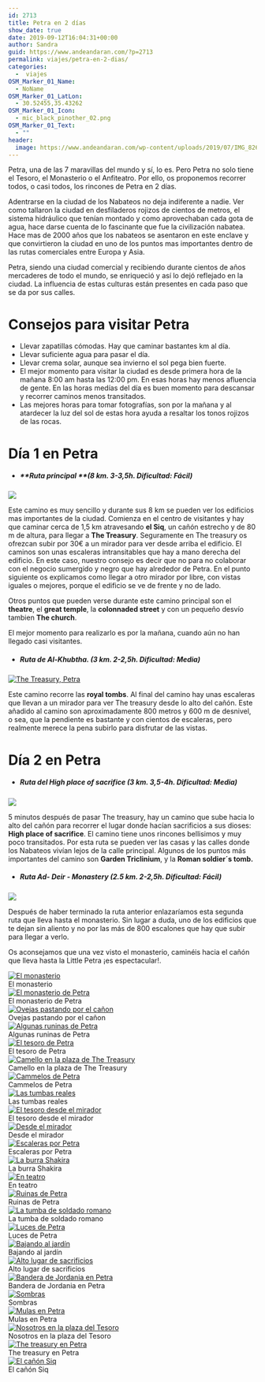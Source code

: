 ```yaml
---
id: 2713
title: Petra en 2 días
show_date: true
date: 2019-09-12T16:04:31+00:00
author: Sandra
guid: https://www.andeandaran.com/?p=2713
permalink: viajes/petra-en-2-dias/
categories:
  -  viajes
OSM_Marker_01_Name:
  - NoName
OSM_Marker_01_LatLon:
  - 30.52455,35.43262
OSM_Marker_01_Icon:
  - mic_black_pinother_02.png
OSM_Marker_01_Text:
  - ""
header:
  image: https://www.andeandaran.com/wp-content/uploads/2019/07/IMG_8261.jpg
---
```

Petra, una de las 7 maravillas del mundo y sí, lo es. Pero Petra no solo tiene el Tesoro, el Monasterio o el Anfiteatro. Por ello, os proponemos recorrer todos, o casi todos, los rincones de Petra en 2 días.

Adentrarse en la ciudad de los Nabateos no deja indiferente a nadie. Ver como tallaron la ciudad en desfiladeros rojizos de cientos de metros,  el sistema hidráulico que tenían montado y como aprovechaban cada gota de agua, hace darse cuenta de lo fascinante que fue la civilización nabatea. Hace mas de 2000 años que los nabateos se asentaron en este enclave y que convirtieron la ciudad en uno de los puntos mas importantes dentro de las rutas comerciales entre Europa y Asia.

Petra, siendo una ciudad comercial y recibiendo durante cientos de años mercaderes de todo el mundo, se enriqueció y así lo dejó reflejado en la ciudad. La influencia de estas culturas están presentes en cada paso que se da por sus calles.

# Consejos para visitar Petra

  * Llevar zapatillas cómodas. Hay que caminar bastantes km al día.
  * Llevar suficiente agua para pasar el día.
  * Llevar crema solar, aunque sea invierno el sol pega bien fuerte.
  * El mejor momento para visitar la ciudad es desde primera hora de la mañana 8:00 am hasta las 12:00 pm. En esas horas hay menos afluencia de gente. En las horas medías del día es buen momento para descansar y recorrer caminos menos transitados.
  * Las mejores horas para tomar fotografías, son por la mañana y al atardecer la luz del sol de estas hora ayuda a resaltar los tonos rojizos de las rocas.

# Día 1 en Petra

  * ##### **Ruta principal **_(8 km. 3-3,5h. Dificultad: Fácil)_

<div>
  <a href="https://www.andeandaran.com/wp-content/uploads/2019/07/IMG_8073.jpg"><img class="alignnone size-large wp-image-2665" src="https://www.andeandaran.com/wp-content/uploads/2019/07/IMG_8073-1024x683.jpg" /></a>
</div>

Este camino es muy sencillo y durante sus 8 km se pueden ver los edificios mas importantes de la ciudad. Comienza en el centro de visitantes y hay que caminar cerca de 1,5 km atravesando **el Siq**, un cañón estrecho y de 80 m de altura, para llegar a **The Treasury**. Seguramente en The treasury os ofrezcan subir por 30€ a un mirador para ver desde arriba el edificio. El caminos son unas escaleras intransitables que hay a mano derecha del edificio. En este caso, nuestro consejo es decir que no para no colaborar con el negocio sumergido y negro que hay alrededor de Petra. En el punto siguiente os explicamos como llegar a otro mirador por libre, con vistas iguales o mejores, porque el edificio se ve de frente y no de lado.

Otros puntos que pueden verse durante este camino principal son el **theatre**, el **great temple**, la **colonnaded street** y con un pequeño desvío tambien **The church**.

El mejor momento para realizarlo es por la mañana, cuando aún no han llegado casi visitantes.

  * ##### **Ruta de Al-Khubtha. _(_**_3 km. 2-2,5h. Dificultad: Media)_

<div>
  <a title="The Treasury, Petra" href="https://www.flickr.com/photos/sitoo/33033809778/in/album-72157677700475548/" data-flickr-embed="true"><img src="https://live.staticflickr.com/7872/33033809778_ec6bc0e69d_b.jpg" alt="The Treasury, Petra" /></a>
</div>

Este camino recorre las **royal tombs**. Al final del camino hay unas escaleras que llevan a un mirador para ver The treasury desde lo alto del cañón. Este añadido al camino son aproximadamente 800 metros y 600 m de desnivel, o sea, que la pendiente es bastante y con cientos de escaleras, pero realmente merece la pena subirlo para disfrutar de las vistas.

# Día 2 en Petra

  * ##### **Ruta del High place of sacrifice _(_**_3 km. 3,5-4h. Dificultad: Media)_

[<img class="alignnone size-large wp-image-2664" src="https://www.andeandaran.com/wp-content/uploads/2019/07/IMG_8059-1024x683.jpg" />](https://www.andeandaran.com/wp-content/uploads/2019/07/IMG_8059.jpg)

5 minutos después de pasar The treasury, hay un camino que sube hacia lo alto del cañón para recorrer el lugar donde hacían sacrificios a sus dioses: **High place of sacrifice**. El camino tiene unos rincones bellisimos y muy poco transitados. Por esta ruta se pueden ver las casas y las calles donde los Nabateos vivían lejos de la calle principal. Algunos de los puntos más importantes del camino son **Garden Triclinium**, y la **Roman soldier´s tomb.**

  * ##### **Ruta Ad- Deir - Monastery _(_**_2.5 km. 2-2,5h. Dificultad: Fácil)_

[<img class="alignnone size-large wp-image-2678" src="https://www.andeandaran.com/wp-content/uploads/2019/07/IMG_8402-1024x683.jpg" />](https://www.andeandaran.com/wp-content/uploads/2019/07/IMG_8402.jpg)

Después de haber terminado la ruta anterior enlazaríamos esta segunda ruta que lleva hasta el monasterio. Sin lugar a duda, uno de los edificios que te dejan sin aliento y no por las más de 800 escalones que hay que subir para llegar a verlo.

Os aconsejamos que una vez visto el monasterio, caminéis hacia el cañón que lleva hasta la Little Petra ¡es espectacular!.

<div>
<div>
<div >
<div>
  <a href="https://www.andeandaran.com/viajes/petra-en-2-dias/attachment/img_8402/"> <img src="https://www.andeandaran.com/wp-content/uploads/2019/07/IMG_8402.jpg" title="IMG_8402" alt="El monasterio"  /> </a> 
  
  <div>
    El monasterio
  </div>
</div>
</div>

<!-- close group -->

<div >
<div>
  <a href="https://www.andeandaran.com/img_8391/"> <img src="https://www.andeandaran.com/wp-content/uploads/2019/07/IMG_8391.jpg" title="IMG_8391" alt="El monasterio de Petra" /> </a> 
  
  <div>
    El monasterio de Petra
  </div>
</div>

<div>
  <a href="https://www.andeandaran.com/img_8354/"> <img src="https://www.andeandaran.com/wp-content/uploads/2019/07/IMG_8354.jpg" title="IMG_8354" alt="Ovejas pastando por el cañon" /> </a> 
  
  <div>
    Ovejas pastando por el cañon
  </div>
</div>
</div>

<!-- close group -->
</div>

<!-- close row -->

<div >
<div class="gallery-group images-3" >
<div>
  <a href="https://www.andeandaran.com/img_8308/"> <img src="https://www.andeandaran.com/wp-content/uploads/2019/07/IMG_8308.jpg" title="IMG_8308" alt="Algunas runinas de Petra" /> </a> 
  
  <div>
    Algunas runinas de Petra
  </div>
</div>

<div>
  <a href="https://www.andeandaran.com/img_8287/"> <img src="https://www.andeandaran.com/wp-content/uploads/2019/07/IMG_8287.jpg" title="IMG_8287" alt="El tesoro de Petra" /> </a> 
  
  <div>
    El tesoro de Petra
  </div>
</div>

<div>
  <a href="https://www.andeandaran.com/img_8261/"> <img src="https://www.andeandaran.com/wp-content/uploads/2019/07/IMG_8261.jpg" title="IMG_8261" alt="Camello en la plaza de The Treasury" /> </a> 
  
  <div>
    Camello en la plaza de The Treasury
  </div>
</div>
</div>

<!-- close group -->

<div  >
<div>
  <a href="https://www.andeandaran.com/img_8200/"> <img src="https://www.andeandaran.com/wp-content/uploads/2019/07/IMG_8200.jpg" title="IMG_8200" alt="Cammelos de Petra" /> </a> 
  
  <div>
    Cammelos de Petra
  </div>
</div>
</div>

<!-- close group -->

<div class="gallery-group images-3" >
<div>
  <a href="https://www.andeandaran.com/img_8154/"> <img src="https://www.andeandaran.com/wp-content/uploads/2019/07/IMG_8154.jpg" title="IMG_8154" alt="Las tumbas reales" /> </a> 
  
  <div>
    Las tumbas reales
  </div>
</div>

<div>
  <a href="https://www.andeandaran.com/img_8139/"> <img src="https://www.andeandaran.com/wp-content/uploads/2019/07/IMG_8139.jpg" title="IMG_8139" alt="El tesoro desde el mirador" /> </a> 
  
  <div>
    El tesoro desde el mirador
  </div>
</div>

<div>
  <a href="https://www.andeandaran.com/img_8129/"> <img src="https://www.andeandaran.com/wp-content/uploads/2019/07/IMG_8129.jpg" title="IMG_8129" alt="Desde el mirador" /> </a> 
  
  <div>
    Desde el mirador
  </div>
</div>
</div>

<!-- close group -->
</div>

<!-- close row -->

<div >
<div  >
<div>
  <a href="https://www.andeandaran.com/img_8104/"> <img src="https://www.andeandaran.com/wp-content/uploads/2019/07/IMG_8104.jpg" title="IMG_8104" alt="Escaleras por Petra" /> </a> 
  
  <div>
    Escaleras por Petra
  </div>
</div>
</div>

<!-- close group -->

<div class="gallery-group images-3" >
<div>
  <a href="https://www.andeandaran.com/img_8101/"> <img src="https://www.andeandaran.com/wp-content/uploads/2019/07/IMG_8101.jpg" title="IMG_8101" alt="La burra Shakira"  /> </a> 
  
  <div>
    La burra Shakira
  </div>
</div>

<div>
  <a href="https://www.andeandaran.com/viajes/petra-en-2-dias/attachment/img_8073/"> <img src="https://www.andeandaran.com/wp-content/uploads/2019/07/IMG_8073.jpg" title="IMG_8073" alt="En teatro"  /> </a> 
  
  <div>
    En teatro
  </div>
</div>

<div>
  <a href="https://www.andeandaran.com/viajes/petra-en-2-dias/attachment/img_8059/"> <img src="https://www.andeandaran.com/wp-content/uploads/2019/07/IMG_8059.jpg" title="IMG_8059" alt="Ruinas de Petra" /> </a> 
  
  <div>
    Ruinas de Petra
  </div>
</div>
</div>

<!-- close group -->
</div>

<!-- close row -->

<div >
<div  >
<div>
  <a href="https://www.andeandaran.com/viajes/petra-en-2-dias/attachment/img_8046/"> <img src="https://www.andeandaran.com/wp-content/uploads/2019/07/IMG_8046.jpg" title="IMG_8046" alt="La tumba de soldado romano" /> </a> 
  
  <div>
    La tumba de soldado romano
  </div>
</div>
</div>

<!-- close group -->

<div  >
<div>
  <a href="https://www.andeandaran.com/img_8020/"> <img src="https://www.andeandaran.com/wp-content/uploads/2019/07/IMG_8020.jpg" title="IMG_8020" alt="Luces de Petra" /> </a> 
  
  <div>
    Luces de Petra
  </div>
</div>
</div>

<!-- close group -->

<div  >
<div>
  <a href="https://www.andeandaran.com/img_8008/"> <img src="https://www.andeandaran.com/wp-content/uploads/2019/07/IMG_8008.jpg" title="IMG_8008" alt="Bajando al jardín" /> </a> 
  
  <div>
    Bajando al jardín
  </div>
</div>
</div>

<!-- close group -->
</div>

<!-- close row -->

<div>
<div >
<div>
  <a href="https://www.andeandaran.com/img_7995/"> <img src="https://www.andeandaran.com/wp-content/uploads/2019/07/IMG_7995.jpg" title="IMG_7995" alt="Alto lugar de sacrificios"  /> </a> 
  
  <div>
    Alto lugar de sacrificios
  </div>
</div>
</div>

<!-- close group -->

<div >
<div>
  <a href="https://www.andeandaran.com/img_7993/"> <img src="https://www.andeandaran.com/wp-content/uploads/2019/07/IMG_7993.jpg" title="IMG_7993" alt="Bandera de Jordania en Petra" /> </a> 
  
  <div>
    Bandera de Jordania en Petra
  </div>
</div>

<div>
  <a href="https://www.andeandaran.com/img_7989/"> <img src="https://www.andeandaran.com/wp-content/uploads/2019/07/IMG_7989.jpg" title="IMG_7989" alt="Sombras" /> </a> 
  
  <div>
    Sombras
  </div>
</div>
</div>

<!-- close group -->
</div>

<!-- close row -->

<div >
<div  >
<div>
  <a href="https://www.andeandaran.com/img_7981/"> <img src="https://www.andeandaran.com/wp-content/uploads/2019/07/IMG_7981.jpg" title="IMG_7981" alt="Mulas en Petra" /> </a> 
  
  <div>
    Mulas en Petra
  </div>
</div>
</div>

<!-- close group -->

<div  >
<div>
  <a href="https://www.andeandaran.com/img_7974/"> <img src="https://www.andeandaran.com/wp-content/uploads/2019/07/IMG_7974.jpg" title="IMG_7974" alt="Nosotros en la plaza del Tesoro" /> </a> 
  
  <div>
    Nosotros en la plaza del Tesoro
  </div>
</div>
</div>

<!-- close group -->

<div  >
<div>
  <a href="https://www.andeandaran.com/img_7946/"> <img src="https://www.andeandaran.com/wp-content/uploads/2019/07/IMG_7946.jpg" title="IMG_7946" alt="The treasury en Petra" /> </a> 
  
  <div>
    The treasury en Petra
  </div>
</div>
</div>

<!-- close group -->

<div  >
<div>
  <a href="https://www.andeandaran.com/img_7941/"> <img src="https://www.andeandaran.com/wp-content/uploads/2019/07/IMG_7941.jpg" title="IMG_7941" alt="El cañón Siq" /> </a> 
  
  <div>
    El cañón Siq
  </div>
</div>
</div>

<!-- close group -->
</div>

<!-- close row -->
</div>
